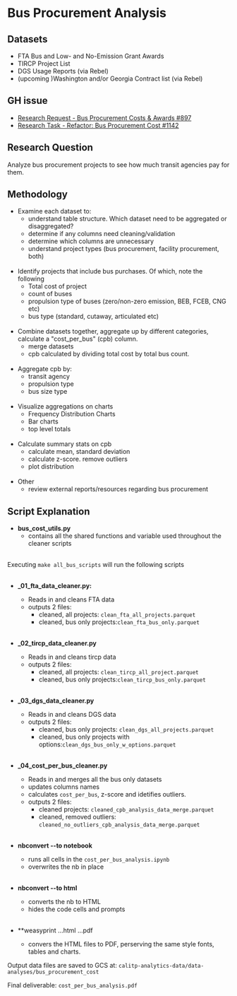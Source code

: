 # Bus Procurement Analysis

## Datasets
* FTA Bus and Low- and No-Emission Grant Awards
* TIRCP Project List
* DGS Usage Reports (via Rebel)
* (upcoming )Washington and/or Georgia Contract list (via Rebel)

## GH issue
* [Research Request - Bus Procurement Costs & Awards #897](https://github.com/cal-itp/data-analyses/issues/897)
* [Research Task - Refactor: Bus Procurement Cost #1142](https://github.com/cal-itp/data-analyses/issues/1142)
  
## Research Question
Analyze bus procurement projects to see how much transit agencies pay for them.

## Methodology
- Examine each dataset to:
    * understand table structure. Which dataset need to be aggregated or disaggregated?
    * determine if any columns need cleaning/validation
    * determine which columns are unnecessary
    * understand project types (bus procurement, facility procurement, both)
<br></br>
- Identify projects that include bus purchases. Of which, note the following
    * Total cost of project
    * count of buses
    * propulsion type of buses (zero/non-zero emission, BEB, FCEB, CNG etc)
    * bus type (standard, cutaway, articulated etc)
<br> </br>
- Combine datasets together, aggregate up by different categories, calculate a "cost_per_bus" (cpb) column.
    * merge datasets
    * cpb calculated by dividing total cost by total bus count.
<br></br>
- Aggregate cpb by:
    * transit agency
    * propulsion type
    * bus size type
<br></br> 
 - Visualize aggregations on charts
     * Frequency Distribution Charts
     * Bar charts
     * top level totals
<br></br> 
 - Calculate summary stats on cpb
     * calculate mean, standard deviation
     * calculate z-score. remove outliers
     * plot distribution
<br></br>
 - Other
     * review external reports/resources regarding bus procurement

## Script Explanation

- **bus_cost_utils.py**
    * contains all the shared functions and variable used throughout the cleaner scripts
<br></br>   

Executing `make all_bus_scripts` will run the following scripts
<br></br>

- **_01_fta_data_cleaner.py:**
    * Reads in and cleans FTA data
    * outputs 2 files: 
        * cleaned, all projects: `clean_fta_all_projects.parquet`
        * cleaned, bus only projects:`clean_fta_bus_only.parquet`
<br></br>        

- **_02_tircp_data_cleaner.py**
    * Reads in and cleans tircp data
    * outputs 2 files: 
        * cleaned, all projects: `clean_tircp_all_project.parquet`
        * cleaned, bus only projects:`clean_tircp_bus_only.parquet`
<br></br>

- **_03_dgs_data_cleaner.py**
    * Reads in and cleans DGS data
    * outputs 2 files: 
        * cleaned, bus only projects: `clean_dgs_all_projects.parquet`
        * cleaned, bus only projects with options:`clean_dgs_bus_only_w_options.parquet`
<br></br>

- **_04_cost_per_bus_cleaner.py**
    * Reads in and merges all the bus only datasets
    * updates columns names
    * calculates `cost_per_bus`, z-score and idetifies outliers.
    * outputs 2 files:
        * cleaned projects: `cleaned_cpb_analysis_data_merge.parquet`
        * cleaned, removed outliers: `cleaned_no_outliers_cpb_analysis_data_merge.parquet`
<br></br>

- **nbconvert --to notebook**
    * runs all cells in the `cost_per_bus_analysis.ipynb`
    * overwrites the nb in place
<br></br>

- **nbconvert --to html**
    * converts the nb to HTML
    * hides the code cells and prompts
<br></br>

- **weasyprint ...html ...pdf
    * convers the HTML files to PDF, perserving the same style fonts, tables and charts.

Output data files are saved to GCS at: `calitp-analytics-data/data-analyses/bus_procurement_cost`

Final deliverable: `cost_per_bus_analysis.pdf`

